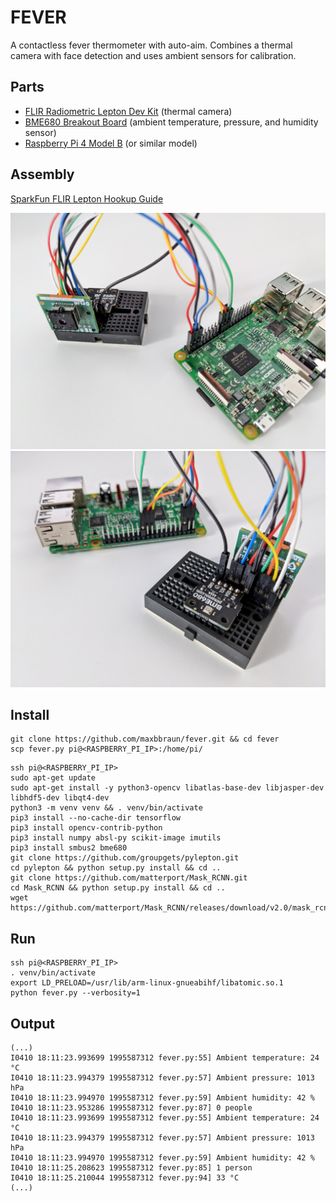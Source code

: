 # FEVER

A contactless fever thermometer with auto-aim. Combines a thermal camera with face detection and uses ambient sensors for calibration.

## Parts

- [FLIR Radiometric Lepton Dev Kit](https://www.sparkfun.com/products/retired/14654) (thermal camera)
- [BME680 Breakout Board](https://www.sparkfun.com/products/15743) (ambient temperature, pressure, and humidity sensor)
- [Raspberry Pi 4 Model B](https://www.sparkfun.com/products/15447) (or similar model)

## Assembly

[SparkFun FLIR Lepton Hookup Guide](https://learn.sparkfun.com/tutorials/flir-lepton-hookup-guide/all)

![breadboard front](breadboard-front.jpg)
![breadboard back](breadboard-back.jpg)

## Install

```
git clone https://github.com/maxbbraun/fever.git && cd fever
scp fever.py pi@<RASPBERRY_PI_IP>:/home/pi/
```

```
ssh pi@<RASPBERRY_PI_IP>
sudo apt-get update
sudo apt-get install -y python3-opencv libatlas-base-dev libjasper-dev libhdf5-dev libqt4-dev
python3 -m venv venv && . venv/bin/activate
pip3 install --no-cache-dir tensorflow
pip3 install opencv-contrib-python
pip3 install numpy absl-py scikit-image imutils
pip3 install smbus2 bme680
git clone https://github.com/groupgets/pylepton.git
cd pylepton && python setup.py install && cd ..
git clone https://github.com/matterport/Mask_RCNN.git
cd Mask_RCNN && python setup.py install && cd ..
wget https://github.com/matterport/Mask_RCNN/releases/download/v2.0/mask_rcnn_coco.h5
```

## Run

```
ssh pi@<RASPBERRY_PI_IP>
. venv/bin/activate
export LD_PRELOAD=/usr/lib/arm-linux-gnueabihf/libatomic.so.1
python fever.py --verbosity=1
```

## Output

```
(...)
I0410 18:11:23.993699 1995587312 fever.py:55] Ambient temperature: 24 °C
I0410 18:11:23.994379 1995587312 fever.py:57] Ambient pressure: 1013 hPa
I0410 18:11:23.994970 1995587312 fever.py:59] Ambient humidity: 42 %
I0410 18:11:23.953286 1995587312 fever.py:87] 0 people
I0410 18:11:23.993699 1995587312 fever.py:55] Ambient temperature: 24 °C
I0410 18:11:23.994379 1995587312 fever.py:57] Ambient pressure: 1013 hPa
I0410 18:11:23.994970 1995587312 fever.py:59] Ambient humidity: 42 %
I0410 18:11:25.208623 1995587312 fever.py:85] 1 person
I0410 18:11:25.210044 1995587312 fever.py:94] 33 °C
(...)
```
